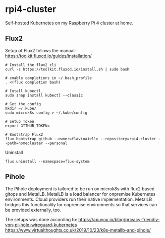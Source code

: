 # rpi4-cluster
Self-hosted Kubernetes on my Raspberry Pi 4 cluster at home.

## Flux2
Setup of Flux2 follows the manual: https://toolkit.fluxcd.io/guides/installation/

```
# Install the flux2 cli
curl -s https://toolkit.fluxcd.io/install.sh | sudo bash

# enable completions in ~/.bash_profile
. <(flux completion bash)

# Intall kubectl
sudo snap install kubectl --classic

# Get the config
mkdir ~/.kube/
sudo microk8s config > ~/.kube/config

# Setup Token
export GITHUB_TOKEN=

# Bootstrap Flux2
flux bootstrap github --owner=flavioaiello --repository=rpi4-cluster --path=homecluster --personal

```

Uninstall
```
flux uninstall --namespace=flux-system
```


## Pihole
The Pihole deployment is tailored to be run on microk8s with flux2 based gitops and MetalLB. MetalLB is a load balancer for onpremise Kubernetes environments. Cloud providers run their native implementation. MetalLB bridges this functionality for onpremise environments so that services can be provided externally, too.

The setups was done according to:
https://apuyou.io/blog/privacy-friendly-vpn-pi-hole-wireguard-kubernetes
https://www.virtualthoughts.co.uk/2019/10/23/k8s-metallb-and-pihole/


